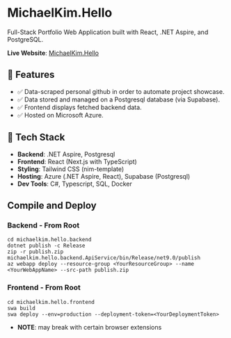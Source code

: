 # MichaelKim.Hello

Full-Stack Portfolio Web Application built with React, .NET Aspire, and PostgreSQL.

**Live Website**: [MichaelKim.Hello](https://gray-water-0fed75c0f.6.azurestaticapps.net/)


## 🚀 Features

- ✅ Data-scraped personal github in order to automate project showcase. 
- ✅ Data stored and managed on a Postgresql database (via Supabase).
- ✅ Frontend displays fetched backend data.
- ✅ Hosted on Microsoft Azure.

## 🔧 Tech Stack

- **Backend**: .NET Aspire, Postgresql
- **Frontend**: React (Next.js with TypeScript)
- **Styling**: Tailwind CSS (nim-template)
- **Hosting**: Azure (.NET Aspire, React), Supabase (Postgresql)
- **Dev Tools**: C#, Typescript, SQL, Docker


## Compile and Deploy

### Backend - From Root
```
cd michaelkim.hello.backend
dotnet publish -c Release
zip -r publish.zip michaelkim.hello.backend.ApiService/bin/Release/net9.0/publish
az webapp deploy --resource-group <YourResourceGroup> --name <YourWebAppName> --src-path publish.zip
```

### Frontend - From Root
```
cd michaelkim.hello.frontend
swa build
swa deploy --env=production --deployment-token=<YourDeploymentToken>
```

- **NOTE**: may break with certain browser extensions
